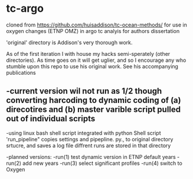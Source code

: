 # tc-argo
cloned from https://github.com/huisaddison/tc-ocean-methods/ for use in oxygen changes (ETNP OMZ) in argo tc analyis for authors dissertation

'original' directory is Addison's very thorough work.

As of the first iteration I with house my hacks semi-sperately (other directories). As time goes on it will get uglier, and so I encourage any who stumble upon this repo to use his original work. See his accompanying publications 

-current version wil not run as 1/2 though converting harcoding to dynamic coding of (a) direcotires and (b) master varible script pulled out of individual scripts
-
-using linux bash shell script integrated with python
Shell script 'run_pipeline" copies settings and pipepline. py., to original directory srtucre, and saves a log file diffrent runs are stored in that directory

-planned versions:
-run(1) test dynamic version in ETNP default years
-run(2) add new years
-run(3) select significant profiles
-run(4) switch to Oxygen
